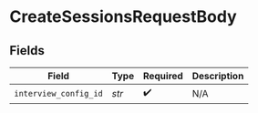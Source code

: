 # CreateSessionsRequestBody


## Fields

| Field                 | Type                  | Required              | Description           |
| --------------------- | --------------------- | --------------------- | --------------------- |
| `interview_config_id` | *str*                 | :heavy_check_mark:    | N/A                   |